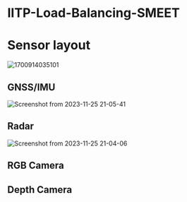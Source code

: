# IITP-Load-Balancing-SMEET

# Sensor layout
![1700914035101](https://github.com/IITP-Load-Balancing-SMEET/IITP-Load-Balancing-SMEET/assets/86957779/e9acf36b-4209-4513-99c0-11b8b59a45b9)

## GNSS/IMU
![Screenshot from 2023-11-25 21-05-41](https://github.com/IITP-Load-Balancing-SMEET/IITP-Load-Balancing-SMEET/assets/86957779/a6282305-596f-4373-8b84-297cb273ce42)

## Radar
![Screenshot from 2023-11-25 21-04-06](https://github.com/IITP-Load-Balancing-SMEET/IITP-Load-Balancing-SMEET/assets/86957779/6f84f8b6-b71d-4135-b84b-96134907b1f1)

## RGB Camera

## Depth Camera
